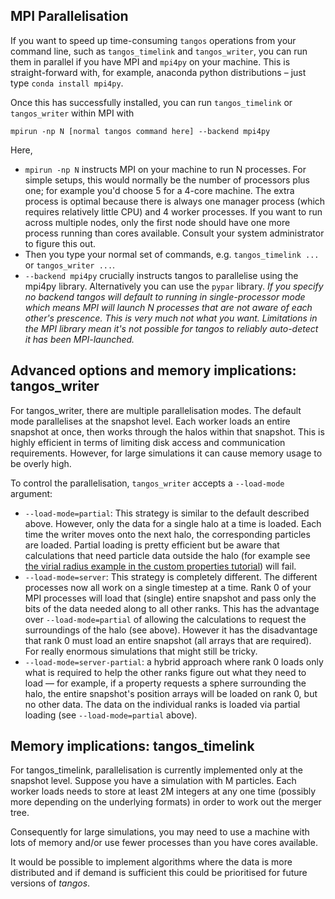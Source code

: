 MPI Parallelisation
-------------------

If you want to speed up time-consuming `tangos` operations from your command line, such as `tangos_timelink` and
`tangos_writer`, you can run them in parallel if you have MPI and `mpi4py` on your machine. This is straight-forward 
with, for example, anaconda python distributions – just type `conda install mpi4py`. 

Once this has successfully installed, you can run `tangos_timelink` or `tangos_writer` within MPI with 

```
mpirun -np N [normal tangos command here] --backend mpi4py
```
Here,
 * `mpirun -np N` instructs MPI on your machine to run N processes. For simple setups, this would normally be 
    the number of processors plus one; for example you'd choose 5 for a 4-core machine.
    The extra process is optimal because there is always one manager process (which requires relatively little CPU) 
    and 4 worker processes. 
    If you want to run across multiple nodes, only the first node should have one more process running than cores available. 
    Consult your system administrator to figure this out. 
 *  Then you type your normal set of commands, e.g. `tangos_timelink ...` or `tangos_writer ...`.
 * `--backend mpi4py` crucially instructs tangos to parallelise using the mpi4py library. 
   Alternatively you can use the `pypar` library. 
   *If you specify no backend tangos will default to running in single-processor mode which means MPI will launch N processes 
   that are not aware of each other's prescence. This is very much not what you want. 
   Limitations in the MPI library mean it's not possible for tangos to reliably auto-detect it has been MPI-launched.*
 

Advanced options and memory implications: tangos_writer
-------------------------------------------------------

For tangos_writer, there are multiple parallelisation modes. The default mode parallelises at the snapshot level.
Each worker loads an entire snapshot at once, then works through the halos within that snapshot. This is highly efficient
in terms of limiting disk access and communication requirements. However, for large simulations it can cause memory
usage to be overly high.

To control the parallelisation, `tangos_writer` accepts a `--load-mode` argument:


* `--load-mode=partial`: This strategy is similar to the default described above. However, only the data for a single 
  halo at a time is loaded. Each time the writer moves onto the next halo, the corresponding particles are loaded.
  Partial loading is pretty efficient but be aware that calculations that need particle data outside the halo
  (for example see [the virial radius example in the custom properties tutorial](custom_properties.md#using-the-particle-data-outside-the-halo))
   will fail.
* `--load-mode=server`: This strategy is completely different. The different processes now all work on a single timestep
  at a time. Rank 0 of your MPI processes will load that (single) entire snapshot and pass 
   only the bits of the data needed along to all other ranks. This has the advantage over 
   `--load-mode=partial` of allowing the calculations to request the surroundings of the halo (see above). 
   However it has the disadvantage that rank 0 must load an entire snapshot (all arrays that are required). 
   For really enormous simulations that might still be tricky.
* `--load-mode=server-partial`: a hybrid approach where rank 0 loads only what is required to help the other ranks 
   figure out what they need to load — for example, if a property requests a sphere surrounding the halo, 
   the entire snapshot's position arrays will be loaded on rank 0, but no other data. 
   The data on the individual ranks is loaded via partial loading (see `--load-mode=partial` above). 


Memory implications: tangos_timelink
------------------------------------

For tangos_timelink, parallelisation is currently implemented only at the snapshot level. Suppose you have a simulation
with M particles. Each worker loads needs to store at least 2M integers at any one time (possibly more depending on the 
underlying formats) in order to work out the merger tree.

Consequently for large simulations, you may need to use a machine with lots of memory and/or use fewer processes than you have 
cores available.

It would be possible to implement algorithms where the data is more distributed and if demand is sufficient this could
be prioritised for future versions of _tangos_.

